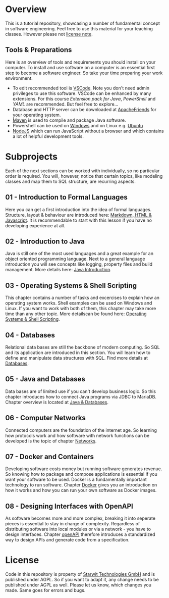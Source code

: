 # Overview
This is a tutorial repository, showcasing a number of fundamental concept in software engineering. Feel free to use this material for your teaching classes. However please not [license note](#license).

## Tools & Preparations
Here is an overview of tools and requirements you should install on your computer. To install and use software on a computer is an essential first step to become a software engineer. So take your time preparing your work environment.

* To edit recommended tool is [VSCode](https://code.visualstudio.com/). Note you don't need admin privileges to use this software. VSCode can be enhanced by many extensions. For this course _Extension pack for Java_, _PowerShell_ and _YAML_ are recommended. But feel free to explore...
* Database and HTTP server can be downloaded at [ApacheFriends](https://www.apachefriends.org/) for your operating system. 
* [Maven](https://maven.apache.org/) is used to compile and package Java software.
* Powershell can be used on [Windows](https://learn.microsoft.com/en-us/powershell/scripting/install/installing-powershell-on-windows?view=powershell-7.4) and on Linux e.g. [Ubuntu](https://learn.microsoft.com/en-us/powershell/scripting/install/install-ubuntu?view=powershell-7.4)
* [NodeJS](https://nodejs.org/) which can run JavaScript without a browser and which contains a lot of helpful development tools.

# Subprojects

Each of the next sections can be worked with individually, so no particular order is required. You will, however, notice that certain topics, like modeling classes and map them to SQL structure, are recurring aspects.

## 01 - Introduction to Formal Languages
Here you can get a first introduction into the idea of formal languages. Structure, layout & behaviour are introduced here: [Markdown, HTML & Javascript](/01-Introduction/Readme.md). It is recommendable to start with this lesson if you have no developing experience at all.


## 02 - Introduction to Java
Java is still one of the most used languages and a great example for an object oriented programming language. Next to a general language introduction you will see concepts like logging, property files and build management. More details here: 
[Java Introduction](/02-Java-Introduction/Readme.md).

## 03 - Operating Systems & Shell Scripting
This chapter contains a number of tasks and excercises to explain how an operating system works. Shell examples can be used on Windows and Linux. If you want to work with both of them, this chapter may take more time than any other topic. More detailscan be found here: [Operating Systems & Shell Scripting](/03-Operating-Systems/Readme.md).

## 04 - Databases
Relational data bases are still the backbone of modern computing. So SQL and its application are introduced in this section. You will learn how to define and manipulate data structures with SQL. Find more details at [Databases](/04-Databases/Readme.md).

## 05 - Java and Databases
Data bases are of limited use if you can't develop business logic. So this chapter introduces how to connect Java programs via JDBC to MariaDB. Chapter overview is located at [Java & Databases](/05-Java-Databases/Readme.md).

## 06 - Computer Networks
Connected computers are the foundation of the internet age. So learning how protocols work and how software with network functions can be developed is the topic of chapter [Networks](/06-Computer-Networks/Readme.md).

## 07 - Docker and Containers
Developing software costs money but running software generates revenue. So knowing how to package and compose applications is essential if you want your software to be used. Docker is a fundamentally important technology to run software. Chapter [Docker](/07-Docker/Readme.md) gives you an introduction on how it works and how you can run your own software as Docker images.

## 08 - Designing Interfaces with OpenAPI
As software becomes more and more complex, breaking it into seperate pieces is essential to stay in charge of complexity. Regardless of distributing software into local modules or via a network - you have to design interfaces. Chapter [openAPI](/08-openapi/Readme.md) therefore introduces a standardized way to design APIs and generate code from a specification.

# License

Code in this repository is property of [Starwit Technologies GmbH](https://starwit-technologies.de/) and is published under AGPL. So if you want to adapt it, any change needs to be published under AGPL as well. Please let us know, which changes you made. Same goes for errors and bugs.